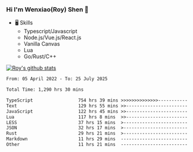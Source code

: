 ### Hi I'm Wenxiao(Roy) Shen 👋
- 🖥 Skills
  - Typescript/Javascript
  - Node.js/Vue.js/React.js
  - Vanilla Canvas
  - Lua
  - Go/Rust/C++

[![Roy's github stats](https://github-readme-stats.vercel.app/api?username=RoyShen12&show_icons=true&theme=radical&hide=prs,contribs)](https://github.com/anuraghazra/github-readme-stats)
<!--START_SECTION:waka-->

```txt
From: 05 April 2022 - To: 25 July 2025

Total Time: 1,290 hrs 30 mins

TypeScript                 754 hrs 39 mins >>>>>>>>>>>>>>-----------   57.97 %
Text                       129 hrs 55 mins >>-----------------------   09.98 %
JavaScript                 122 hrs 45 mins >>-----------------------   09.43 %
Lua                        117 hrs 8 mins  >>-----------------------   09.00 %
LESS                       37 hrs 15 mins  >------------------------   02.86 %
JSON                       32 hrs 17 mins  >------------------------   02.48 %
Rust                       29 hrs 21 mins  >------------------------   02.25 %
Markdown                   11 hrs 29 mins  -------------------------   00.88 %
Other                      11 hrs 21 mins  -------------------------   00.87 %
```

<!--END_SECTION:waka-->
